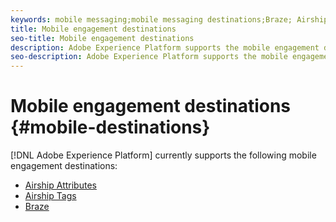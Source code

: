 ```yaml
---
keywords: mobile messaging;mobile messaging destinations;Braze; Airship
title: Mobile engagement destinations
seo-title: Mobile engagement destinations
description: Adobe Experience Platform supports the mobile engagement destinations listed below
seo-description: Adobe Experience Platform supports the mobile engagement destinations listed below
---
```


# Mobile engagement destinations {#mobile-destinations}

[!DNL Adobe Experience Platform] currently supports the following mobile engagement destinations:

* [Airship Attributes](airship-attributes-destination.md)
* [Airship Tags](airship-tags-destination.md)
* [Braze](braze-destination.md)